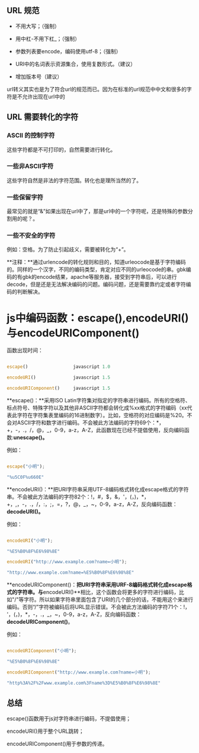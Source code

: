 ## URL 规范

- 不用大写；（强制）

- 用中杠-不用下杠_；（强制）

- 参数列表要encode，编码使用utf-8；（强制）

- URI中的名词表示资源集合，使用复数形式。（建议）

- 增加版本号（建议）

url转义其实也是为了符合url的规范而已。因为在标准的url规范中中文和很多的字符是不允许出现在url中的

## URL 需要转化的字符

### **ASCII 的控制字符**

这些字符都是不可打印的，自然需要进行转化。

### **一些非ASCII字符**

这些字符自然是非法的字符范围。转化也是理所当然的了。

### **一些保留字符**

最常见的就是“&”如果出现在url中了，那是url中的一个字符呢，还是特殊的参数分割用的呢？。

### **一些不安全的字符**

例如：空格。为了防止引起歧义，需要被转化为“+”。

**注释：**通过urlencode的转化规则和目的，知道urleocode是基于字符编码的。同样的一个汉字，不同的编码类型，肯定对应不同的urleocode的串。gbk编码的有gbk的encode结果，apache等服务器，接受到字符串后，可以进行decode，但是还是无法解决编码的问题。编码问题，还是需要靠约定或者字符编码的判断解决。

# js中编码函数：escape(),encodeURI()与encodeURIComponent()

函数出现时间：                   

```javascript

escape()                 javascript 1.0            

encodeURI()              javascript 1.5         

encodeURIComponent()     javascript 1.5

```

**escape()：**采用ISO Latin字符集对指定的字符串进行编码。所有的空格符、标点符号、特殊字符以及其他非ASCII字符都会转化成%xx格式的字符编码（xx代表此字符在字符集表里编码的16进制数字）。比如，空格符的对应编码是%20。不会对ASCII字符和数字进行编码。不会被此方法编码的字符69个：*，+，-，.，/，@，_，0-9，a-z，A-Z，此函数现在已经不提倡使用，反向编码函数:**unescape()。**

例如：

```javascript

escape("小明");

"%u5C0F%u660E"

```



**encodeURI()：**把URI字符串采用UTF-8编码格式转化成escape格式的字符串。不会被此方法编码的字符82个：!，#，$，&，'，(，)，*，+，,，-，.，/，:，;，=，?，@，_，~，0-9，a-z，A-Z，反向编码函数：**decodeURI()。**

例如：

```javascript

encodeURI("小明");

"%E5%B0%8F%E6%98%8E"

encodeURI("http://www.example.com?name=小明");

"http://www.example.com?name=%E5%B0%8F%E6%98%8E"

```



**encodeURIComponent()：**把URI字符串采用URF-8编码格式转化成escape格式的字符串。与**encodeURI()**相比，这个函数会将更多的字符进行编码，比如"/"等字符。所以如果字符串里面包含了URI的几个部分的话，不能用这个来进行编码。否则“/”字符被编码后将URL显示错误。不会被此方法编码的字符71个：!， '，(，)，*，-，.，_，~，0-9，a-z，A-Z，反向编码函数：**decodeURIComponent()**。

例如：

```javascript

encodeURIComponent("小明");

"%E5%B0%8F%E6%98%8E"

encodeURIComponent("http://www.example.com?name=小明");

"http%3A%2F%2Fwww.example.com%3Fname%3D%E5%B0%8F%E6%98%8E"

```



## **总结**

escape()函数用于js对字符串进行编码，不提倡使用；

encodeURI()用于整个URL跳转；

encodeURIComponent()用于参数的传递。

